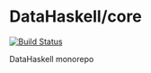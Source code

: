 # DataHaskell/core

[![Build Status](https://travis-ci.org/DataHaskell/core.png)](https://travis-ci.org/DataHaskell/core)

DataHaskell monorepo
